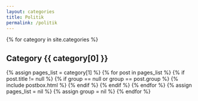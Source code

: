 ```yaml
---
layout: categories
title: Politik 
permalink: /politik
---
```


<div class="row listrecent">
{% for category in site.categories %}
<div class="section-title col-md-12 mt-4">
<h2 id="{{ category[0] | replace: " ","-" }}">Category <span class="text-capitalize">{{ category[0] }}</span></h2>
</div>
{% assign pages_list = category[1] %}
{% for post in pages_list %}
{% if post.title != null %}
{% if group == null or group == post.group %}
{% include postbox.html %}
{% endif %}
{% endif %}
{% endfor %}
{% assign pages_list = nil %}
{% assign group = nil %}
{% endfor %}
</div>
